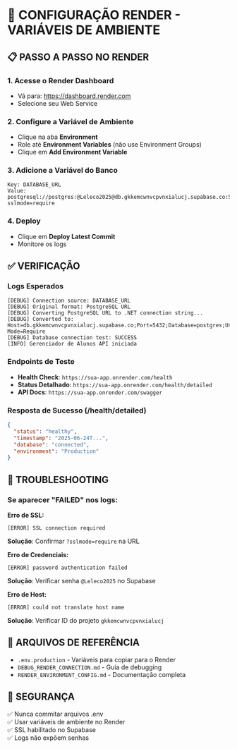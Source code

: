 # 🚀 CONFIGURAÇÃO RENDER - VARIÁVEIS DE AMBIENTE

## 📋 PASSO A PASSO NO RENDER

### 1. Acesse o Render Dashboard
- Vá para: https://dashboard.render.com
- Selecione seu Web Service

### 2. Configure a Variável de Ambiente
- Clique na aba **Environment**
- Role até **Environment Variables** (não use Environment Groups)
- Clique em **Add Environment Variable**

### 3. Adicione a Variável do Banco
```
Key: DATABASE_URL
Value: postgresql://postgres:@Leleco2025@db.gkkemcwnvcpvnxialucj.supabase.co:5432/postgres?sslmode=require
```

### 4. Deploy
- Clique em **Deploy Latest Commit**
- Monitore os logs

## ✅ VERIFICAÇÃO

### Logs Esperados
```
[DEBUG] Connection source: DATABASE_URL
[DEBUG] Original format: PostgreSQL URL
[DEBUG] Converting PostgreSQL URL to .NET connection string...
[DEBUG] Converted to: Host=db.gkkemcwnvcpvnxialucj.supabase.co;Port=5432;Database=postgres;Username=postgres;Password=***;SSL Mode=Require
[DEBUG] Database connection test: SUCCESS
[INFO] Gerenciador de Alunos API iniciada
```

### Endpoints de Teste
- **Health Check**: `https://sua-app.onrender.com/health`
- **Status Detalhado**: `https://sua-app.onrender.com/health/detailed`
- **API Docs**: `https://sua-app.onrender.com/swagger`

### Resposta de Sucesso (/health/detailed)
```json
{
  "status": "healthy",
  "timestamp": "2025-06-24T...",
  "database": "connected",
  "environment": "Production"
}
```

## 🚨 TROUBLESHOOTING

### Se aparecer "FAILED" nos logs:

**Erro de SSL:**
```
[ERROR] SSL connection required
```
**Solução**: Confirmar `?sslmode=require` na URL

**Erro de Credenciais:**
```
[ERROR] password authentication failed
```
**Solução**: Verificar senha `@Leleco2025` no Supabase

**Erro de Host:**
```
[ERROR] could not translate host name
```
**Solução**: Verificar ID do projeto `gkkemcwnvcpvnxialucj`

## 📁 ARQUIVOS DE REFERÊNCIA

- `.env.production` - Variáveis para copiar para o Render
- `DEBUG_RENDER_CONNECTION.md` - Guia de debugging
- `RENDER_ENVIRONMENT_CONFIG.md` - Documentação completa

## 🔐 SEGURANÇA

✅ Nunca commitar arquivos .env  
✅ Usar variáveis de ambiente no Render  
✅ SSL habilitado no Supabase  
✅ Logs não expõem senhas  
